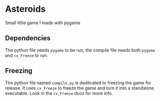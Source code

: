 # Asteroids
Small little game I made with pygame

## Dependencies

The python file needs `pygame` to be run, the compile file needs both `pygame` and `cx_Freeze` to run.

## Freezing

The python file named `compile.py` is deditcated to freezing the game for release. It uses `cx_Freeze` to freeze the game and turn it into a standalone executable. Look in the `cx_Freeze` docs for more info.
